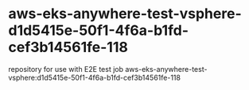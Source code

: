 # aws-eks-anywhere-test-vsphere-d1d5415e-50f1-4f6a-b1fd-cef3b14561fe-118
repository for use with E2E test job aws-eks-anywhere-test-vsphere:d1d5415e-50f1-4f6a-b1fd-cef3b14561fe-118
